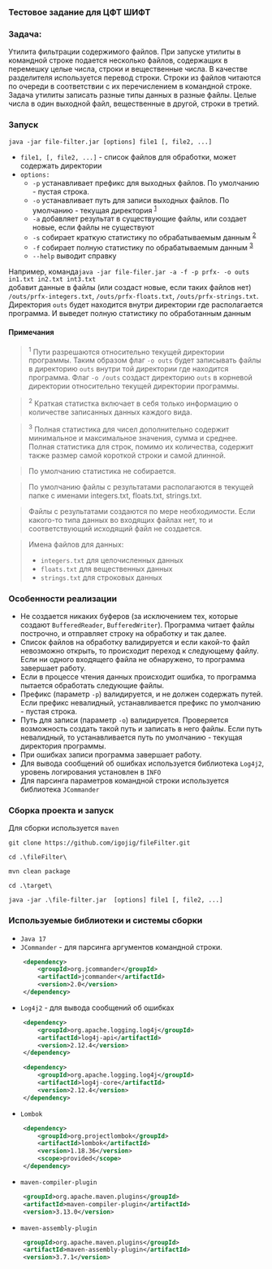 ### Тестовое задание для ЦФТ ШИФТ
### Задача:
Утилита фильтрации содержимого файлов.
При запуске утилиты в командной строке подается несколько файлов, содержащих в
перемешку целые числа, строки и вещественные числа. В качестве разделителя
используется перевод строки. Строки из файлов читаются по очереди в соответствии с их
перечислением в командной строке.</br>
Задача утилиты записать разные типы данных в разные файлы. Целые числа в один
выходной файл, вещественные в другой, строки в третий.

### Запуск
`java -jar file-filter.jar [options] file1 [, file2, ...]`</br>
- `file1, [, file2, ...]` - список файлов для обработки, может содержать директории
- `options:`
  - `-p` устанавливает префикс для выходных файлов. По умолчанию - пустая строка.
  - `-o` устанавливает путь для записи выходных файлов. По умолчанию - текущая директория <sup id="a1">[1](#f1)</sup>
  - `-a` добавляет результат в существующие файлы, или создает новые, если файлы не существуют
  - `-s` собирает краткую статистику по обрабатываемым данным <sup id="a1">[2](#f2)</sup>
  - `-f` собирает полную статистику по обрабатываемым данным <sup id="a1">[3](#f3)</sup>
  - `--help` выводит справку

Например, команда```java -jar file-filer.jar -a -f -p prfx- -o outs in1.txt in2.txt int3.txt```</br>
добавит данные в файлы (или создаст новые, если таких файлов нет) `/outs/prfx-integers.txt`, `/outs/prfx-floats.txt`, `/outs/prfx-strings.txt`.
Директория  `outs` будет находится внутри директории где располагается программа. И выведет полную статистику по обработанным данным

#### Примечания
> <sup id="f1">1</sup> Пути разрешаются относительно текущей директории программы. Таким образом
флаг `-o outs` будет записывать файлы в директорию `outs` внутри той директории где находится программа.
Флаг `-o /outs` создаст директорию `outs` в корневой директории относительно текущей директории программы.

> <sup id="f2">2</sup> Краткая статистка включает в себя только информацию о количестве записанных данных каждого вида.

> <sup id="f3">3</sup> Полная статистика для чисел
дополнительно содержит минимальное и максимальное значения, сумма и среднее.
Полная статистика для строк, помимо их количества, содержит также размер самой
короткой строки и самой длинной.

> По умолчанию статистика не собирается. 

> По умолчанию файлы с
результатами располагаются в текущей папке с именами integers.txt, floats.txt, strings.txt.

> Файлы с результатами создаются по мере необходимости. Если какого-то типа
данных во входящих файлах нет, то и соответствующий исходящий файл не создается.

> Имена файлов для данных:
>  - ```integers.txt``` для целочисленных данных
>  - ```floats.txt``` для вещественных данных
>  - ```strings.txt``` для строковых данных

### Особенности реализации
 - Не создается никаких буферов (за исключением тех, которые создают `BufferedReader`, `BufferedWriter`).
Программа читает файлы построчно, и отправляет строку на обработку и так далее.
 - Список файлов на обработку валидируется и если какой-то файл невозможно открыть, то происходит переход к следующему файлу.
Если ни одного входящего файла не обнаружено, то программа завершает работу. 
 - Если в процессе чтения данных происходит ошибка, то программа пытается обработать следующие файлы.
 - Префикс (параметр `-p`) валидируется, и не должен содержать путей. Если префикс невалидный, 
устанавливается префикс по умолчанию - пустая строка. 
 - Путь для записи (параметр `-o`) валидируется. Проверяется возможность создать такой путь и записать в него файлы.
Если путь невалидный, то устанавливается путь по умолчанию - текущая директория программы.
 - При ошибках записи программа завершает работу.
 - Для вывода сообщений об ошибках используется библиотека `Log4j2`, уровень логирования установлен в `INFO`
 - Для парсинга параметров командной строки используется библиотека `JCommander`

### Сборка проекта и запуск

Для сборки используется `maven`

`git clone https://github.com/igojig/fileFilter.git`

`cd .\fileFilter\`

`mvn clean package`

`cd .\target\`

`java -jar .\file-filter.jar  [options] file1 [, file2, ...]`

### Используемые библиотеки и системы сборки
- `Java 17`
- `JCommander` - для парсинга аргументов командной строки. 
```xml
    <dependency>
        <groupId>org.jcommander</groupId>
        <artifactId>jcommander</artifactId>
        <version>2.0</version>
    </dependency>
```
- `Log4j2` - для вывода сообщений об ошибках
```xml
    <dependency>
        <groupId>org.apache.logging.log4j</groupId>
        <artifactId>log4j-api</artifactId>
        <version>2.12.4</version>
    </dependency>

    <dependency>
        <groupId>org.apache.logging.log4j</groupId>
        <artifactId>log4j-core</artifactId>
        <version>2.12.4</version>
    </dependency>
```
- `Lombok`
```xml
    <dependency>
        <groupId>org.projectlombok</groupId>
        <artifactId>lombok</artifactId>
        <version>1.18.36</version>
        <scope>provided</scope>
    </dependency>
```
 - `maven-compiler-plugin`
```xml   
    <groupId>org.apache.maven.plugins</groupId>
    <artifactId>maven-compiler-plugin</artifactId>
    <version>3.13.0</version>
```
- `maven-assembly-plugin`
```xml
    <groupId>org.apache.maven.plugins</groupId>
    <artifactId>maven-assembly-plugin</artifactId>
    <version>3.7.1</version>
```







